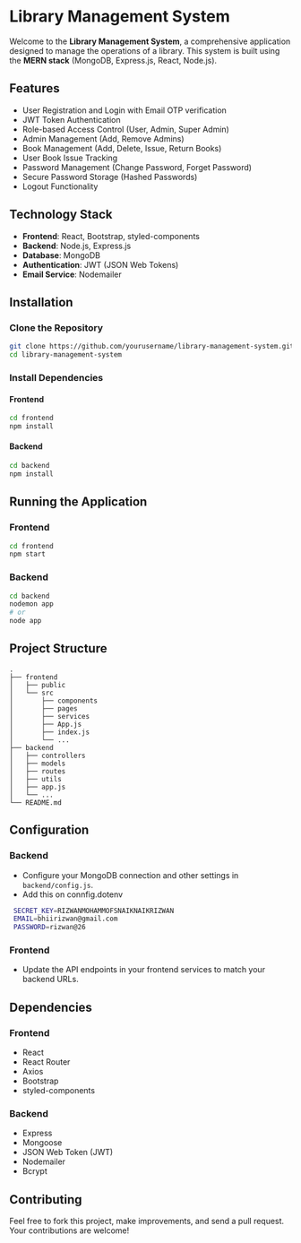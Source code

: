 

# Library Management System

Welcome to the **Library Management System**, a comprehensive application designed to manage the operations of a library. This system is built using the **MERN stack** (MongoDB, Express.js, React, Node.js).

## Features

- User Registration and Login with Email OTP verification
- JWT Token Authentication
- Role-based Access Control (User, Admin, Super Admin)
- Admin Management (Add, Remove Admins)
- Book Management (Add, Delete, Issue, Return Books)
- User Book Issue Tracking
- Password Management (Change Password, Forget Password)
- Secure Password Storage (Hashed Passwords)
- Logout Functionality

## Technology Stack

- **Frontend**: React, Bootstrap, styled-components
- **Backend**: Node.js, Express.js
- **Database**: MongoDB
- **Authentication**: JWT (JSON Web Tokens)
- **Email Service**: Nodemailer

## Installation

### Clone the Repository

```bash
git clone https://github.com/yourusername/library-management-system.git
cd library-management-system
```

### Install Dependencies

#### Frontend

```bash
cd frontend
npm install
```

#### Backend

```bash
cd backend
npm install
```

## Running the Application

### Frontend

```bash
cd frontend
npm start
```

### Backend

```bash
cd backend
nodemon app
# or
node app
```

## Project Structure

```
.
├── frontend
│   ├── public
│   └── src
│       ├── components
│       ├── pages
│       ├── services
│       ├── App.js
│       ├── index.js
│       └── ...
├── backend
│   ├── controllers
│   ├── models
│   ├── routes
│   ├── utils
│   ├── app.js
│   └── ...
└── README.md
```

## Configuration

### Backend

- Configure your MongoDB connection and other settings in `backend/config.js`.
- Add this on connfig.dotenv
```bash
 SECRET_KEY=RIZWANMOHAMMOFSNAIKNAIKRIZWAN
 EMAIL=bhiirizwan@gmail.com
 PASSWORD=rizwan@26

```
### Frontend

- Update the API endpoints in your frontend services to match your backend URLs.

## Dependencies

### Frontend

- React
- React Router
- Axios
- Bootstrap
- styled-components

### Backend

- Express
- Mongoose
- JSON Web Token (JWT)
- Nodemailer
- Bcrypt

## Contributing

Feel free to fork this project, make improvements, and send a pull request. Your contributions are welcome!

